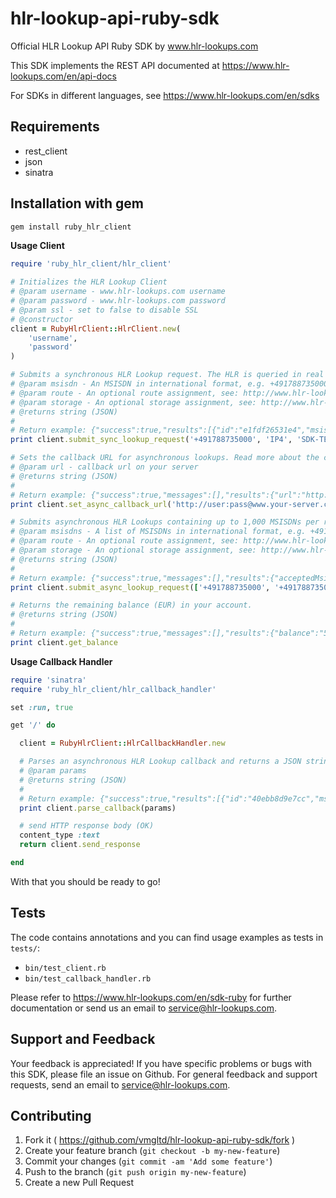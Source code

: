 hlr-lookup-api-ruby-sdk
=======================

Official HLR Lookup API Ruby SDK by www.hlr-lookups.com

This SDK implements the REST API documented at https://www.hlr-lookups.com/en/api-docs

For SDKs in different languages, see https://www.hlr-lookups.com/en/sdks

Requirements
------------
* rest_client
* json
* sinatra

Installation with gem
---------------------
```bash
gem install ruby_hlr_client
```

**Usage Client**
```ruby
require 'ruby_hlr_client/hlr_client'

# Initializes the HLR Lookup Client
# @param username - www.hlr-lookups.com username
# @param password - www.hlr-lookups.com password
# @param ssl - set to false to disable SSL
# @constructor
client = RubyHlrClient::HlrClient.new(
    'username',
    'password'
)

# Submits a synchronous HLR Lookup request. The HLR is queried in real time and results presented in the response body.
# @param msisdn - An MSISDN in international format, e.g. +491788735000
# @param route - An optional route assignment, see: http://www.hlr-lookups.com/en/routing-options
# @param storage - An optional storage assignment, see: http://www.hlr-lookups.com/en/storages
# @returns string (JSON)
#
# Return example: {"success":true,"results":[{"id":"e1fdf26531e4","msisdncountrycode":"DE","msisdn":"+491788735000","statuscode":"HLRSTATUS_DELIVERED","hlrerrorcodeid":null,"subscriberstatus":"SUBSCRIBERSTATUS_CONNECTED","imsi":"262031300000000","mccmnc":"26203","mcc":"262","mnc":"03","msin":"1300000000","servingmsc":"140445","servinghlr":null,"originalnetworkname":"E-Plus","originalcountryname":"Germany","originalcountrycode":"DE","originalcountryprefix":"+49","originalnetworkprefix":"178","roamingnetworkname":"Fixed Line Operators and Other Networks","roamingcountryname":"United States","roamingcountrycode":"US","roamingcountryprefix":"+1","roamingnetworkprefix":"404455","portednetworkname":null,"portedcountryname":null,"portedcountrycode":null,"portedcountryprefix":null,"portednetworkprefix":null,"isvalid":"Yes","isroaming":"Yes","isported":"No","usercharge":"0.0100","inserttime":"2014-12-28 06:22:00.328844+08","storage":"SDK-TEST-SYNC-API","route":"IP1"}]}
print client.submit_sync_lookup_request('+491788735000', 'IP4', 'SDK-TEST')

# Sets the callback URL for asynchronous lookups. Read more about the concept of asynchronous HLR lookups @ http://www.hlr-lookups.com/en/asynchronous-hlr-lookup-api
# @param url - callback url on your server
# @returns string (JSON)
#
# Return example: {"success":true,"messages":[],"results":{"url":"http:\/\/user:pass@www.your-server.com\/path\/file"}}
print client.set_async_callback_url('http://user:pass@www.your-server.com/path/file')

# Submits asynchronous HLR Lookups containing up to 1,000 MSISDNs per request. Results are sent back asynchronously to a callback URL on your server.
# @param msisdns - A list of MSISDNs in international format, e.g. +491788735000
# @param route - An optional route assignment, see: http://www.hlr-lookups.com/en/routing-options
# @param storage - An optional storage assignment, see: http://www.hlr-lookups.com/en/storages
# @returns string (JSON)
#
# Return example: {"success":true,"messages":[],"results":{"acceptedMsisdns":[{"id":"e489a092eba7","msisdn":"+491788735000"},{"id":"23ad48bf0c26","msisdn":"+491788735001"}],"rejectedMsisdns":[],"acceptedMsisdnCount":2,"rejectedMsisdnCount":0,"totalCount":2,"charge":0.02,"storage":"SDK-TEST-ASYNC-API","route":"IP4"}}
print client.submit_async_lookup_request(['+491788735000', '+491788735001'])

# Returns the remaining balance (EUR) in your account.
# @returns string (JSON)
#
# Return example: {"success":true,"messages":[],"results":{"balance":"5878.24600"}}
print client.get_balance
```

**Usage Callback Handler**
```ruby
require 'sinatra'
require 'ruby_hlr_client/hlr_callback_handler'

set :run, true

get '/' do

  client = RubyHlrClient::HlrCallbackHandler.new

  # Parses an asynchronous HLR Lookup callback and returns a JSON string with the results.
  # @param params
  # @returns string (JSON)
  #
  # Return example: {"success":true,"results":[{"id":"40ebb8d9e7cc","msisdncountrycode":"DE","msisdn":"+491788735001","statuscode":"HLRSTATUS_DELIVERED","hlrerrorcodeid":null,"subscriberstatus":"SUBSCRIBERSTATUS_CONNECTED","imsi":"262032000000000","mccmnc":"26203","mcc":"262","mnc":"03","msin":"2000000000","servingmsc":"491770","servinghlr":null,"originalnetworkname":"178","originalcountryname":"Germany","originalcountrycode":"DE","originalcountryprefix":"+49","originalnetworkprefix":"178","roamingnetworkname":null,"roamingcountryname":null,"roamingcountrycode":null,"roamingcountryprefix":null,"roamingnetworkprefix":null,"portednetworkname":null,"portedcountryname":null,"portedcountrycode":null,"portedcountryprefix":null,"portednetworkprefix":null,"isvalid":"Yes","isroaming":"No","isported":"No","usercharge":"0.0100","inserttime":"2014-12-28 05:53:03.765798+08","storage":"ASYNC-API","route":"IP4"}]}
  print client.parse_callback(params)

  # send HTTP response body (OK)
  content_type :text
  return client.send_response

end
```

With that you should be ready to go!

Tests
-----

The code contains annotations and you can find usage examples as tests in `tests/`:
* `bin/test_client.rb`
* `bin/test_callback_handler.rb`

Please refer to https://www.hlr-lookups.com/en/sdk-ruby for further documentation or send us an email to service@hlr-lookups.com.

Support and Feedback
--------------------
Your feedback is appreciated! If you have specific problems or bugs with this SDK, please file an issue on Github. For general feedback and support requests, send an email to service@hlr-lookups.com.

Contributing
------------

1. Fork it ( https://github.com/vmgltd/hlr-lookup-api-ruby-sdk/fork )
2. Create your feature branch (`git checkout -b my-new-feature`)
3. Commit your changes (`git commit -am 'Add some feature'`)
4. Push to the branch (`git push origin my-new-feature`)
5. Create a new Pull Request

